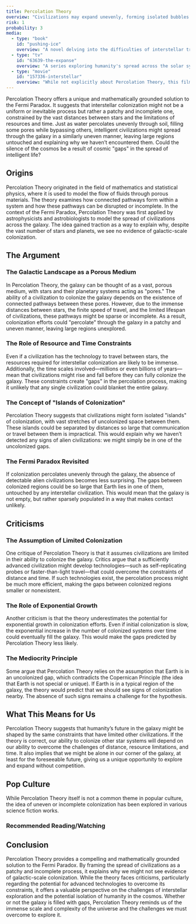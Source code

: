 ```yaml
---
title: Percolation Theory
overview: "Civilizations may expand unevenly, forming isolated bubbles that never reach each other."
risk: 1
probability: 3
media:
  - type: "book"
    id: "pushing-ice"
    overview: "A novel delving into the difficulties of interstellar travel and the isolation that can result from vast distances."
  - type: "tv"
    id: "63639-the-expanse"
    overview: "A series exploring humanity's spread across the solar system, highlighting the challenges of colonization and resource limitations."
  - type: "movie"
    id: "157336-interstellar"
    overview: "While not explicitly about Percolation Theory, this film deals with the challenges of traveling between star systems and the fragility of human colonization efforts."
---
```


<script>
  import MediaGrid from "$lib/components/media/media-grid.svelte";
  let { media } = $props();
</script>

Percolation Theory offers a unique and mathematically grounded solution to the Fermi Paradox. It suggests that interstellar colonization might not be a uniform or inevitable process but rather a patchy and incomplete one, constrained by the vast distances between stars and the limitations of resources and time. Just as water percolates unevenly through soil, filling some pores while bypassing others, intelligent civilizations might spread through the galaxy in a similarly uneven manner, leaving large regions untouched and explaining why we haven’t encountered them. Could the silence of the cosmos be a result of cosmic "gaps" in the spread of intelligent life?

## Origins

Percolation Theory originated in the field of mathematics and statistical physics, where it is used to model the flow of fluids through porous materials. The theory examines how connected pathways form within a system and how these pathways can be disrupted or incomplete. In the context of the Fermi Paradox, Percolation Theory was first applied by astrophysicists and astrobiologists to model the spread of civilizations across the galaxy. The idea gained traction as a way to explain why, despite the vast number of stars and planets, we see no evidence of galactic-scale colonization.

## The Argument

### The Galactic Landscape as a Porous Medium

In Percolation Theory, the galaxy can be thought of as a vast, porous medium, with stars and their planetary systems acting as "pores." The ability of a civilization to colonize the galaxy depends on the existence of connected pathways between these pores. However, due to the immense distances between stars, the finite speed of travel, and the limited lifespan of civilizations, these pathways might be sparse or incomplete. As a result, colonization efforts could "percolate" through the galaxy in a patchy and uneven manner, leaving large regions unexplored.

### The Role of Resource and Time Constraints

Even if a civilization has the technology to travel between stars, the resources required for interstellar colonization are likely to be immense. Additionally, the time scales involved—millions or even billions of years—mean that civilizations might rise and fall before they can fully colonize the galaxy. These constraints create "gaps" in the percolation process, making it unlikely that any single civilization could blanket the entire galaxy.

### The Concept of "Islands of Colonization"

Percolation Theory suggests that civilizations might form isolated "islands" of colonization, with vast stretches of uncolonized space between them. These islands could be separated by distances so large that communication or travel between them is impractical. This would explain why we haven’t detected any signs of alien civilizations: we might simply be in one of the uncolonized gaps.

### The Fermi Paradox Revisited

If colonization percolates unevenly through the galaxy, the absence of detectable alien civilizations becomes less surprising. The gaps between colonized regions could be so large that Earth lies in one of them, untouched by any interstellar civilization. This would mean that the galaxy is not empty, but rather sparsely populated in a way that makes contact unlikely.

## Criticisms

### The Assumption of Limited Colonization

One critique of Percolation Theory is that it assumes civilizations are limited in their ability to colonize the galaxy. Critics argue that a sufficiently advanced civilization might develop technologies—such as self-replicating probes or faster-than-light travel—that could overcome the constraints of distance and time. If such technologies exist, the percolation process might be much more efficient, making the gaps between colonized regions smaller or nonexistent.

### The Role of Exponential Growth

Another criticism is that the theory underestimates the potential for exponential growth in colonization efforts. Even if initial colonization is slow, the exponential increase in the number of colonized systems over time could eventually fill the galaxy. This would make the gaps predicted by Percolation Theory less likely.

### The Mediocrity Principle

Some argue that Percolation Theory relies on the assumption that Earth is in an uncolonized gap, which contradicts the Copernican Principle (the idea that Earth is not special or unique). If Earth is in a typical region of the galaxy, the theory would predict that we should see signs of colonization nearby. The absence of such signs remains a challenge for the hypothesis.

## What This Means for Us

Percolation Theory suggests that humanity’s future in the galaxy might be shaped by the same constraints that have limited other civilizations. If the theory is correct, our ability to colonize other star systems will depend on our ability to overcome the challenges of distance, resource limitations, and time. It also implies that we might be alone in our corner of the galaxy, at least for the foreseeable future, giving us a unique opportunity to explore and expand without competition.

## Pop Culture

While Percolation Theory itself is not a common theme in popular culture, the idea of uneven or incomplete colonization has been explored in various science fiction works.

### Recommended Reading/Watching

<MediaGrid media={media} />

## Conclusion

Percolation Theory provides a compelling and mathematically grounded solution to the Fermi Paradox. By framing the spread of civilizations as a patchy and incomplete process, it explains why we might not see evidence of galactic-scale colonization. While the theory faces criticisms, particularly regarding the potential for advanced technologies to overcome its constraints, it offers a valuable perspective on the challenges of interstellar exploration and the potential isolation of humanity in the cosmos. Whether or not the galaxy is filled with gaps, Percolation Theory reminds us of the immense scale and complexity of the universe and the challenges we must overcome to explore it.
